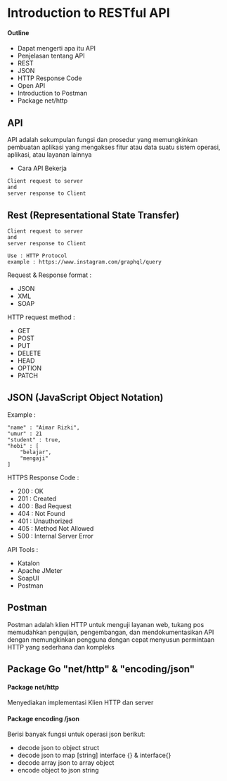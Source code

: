 # Introduction to RESTful API

#### Outline 
* Dapat mengerti apa itu API
* Penjelasan tentang API
* REST
* JSON
* HTTP Response Code
* Open API
* Introduction to Postman
* Package net/http 

## API
API adalah sekumpulan fungsi dan prosedur yang memungkinkan pembuatan aplikasi yang mengakses fitur atau data suatu sistem operasi, aplikasi, atau layanan lainnya

* Cara API Bekerja

```
Client request to server
and
server response to Client
```


## Rest (Representational State Transfer)
```
Client request to server
and
server response to Client
```

```
Use : HTTP Protocol
example : https://www.instagram.com/graphql/query
```
Request & Response format :
* JSON
* XML
* SOAP

HTTP request method :
* GET
* POST 
* PUT 
* DELETE 
* HEAD 
* OPTION
* PATCH

## JSON (JavaScript Object Notation)

Example :
```
"name" : "Aimar Rizki",
"umur" : 21
"student" : true,
"hobi" : [
    "belajar",
    "mengaji"
]
```

HTTPS Response Code :
* 200 : OK
* 201 : Created
* 400 : Bad Request
* 404 : Not Found
* 401 : Unauthorized 
* 405 : Method Not Allowed 
* 500 : Internal Server Error

API Tools :
* Katalon
* Apache JMeter
* SoapUI
* Postman

## Postman
Postman adalah klien HTTP untuk menguji layanan web, tukang pos memudahkan pengujian, pengembangan, dan mendokumentasikan API dengan memungkinkan pengguna dengan cepat menyusun permintaan HTTP yang sederhana dan kompleks

## Package Go "net/http" & "encoding/json"

#### Package net/http
Menyediakan implementasi Klien HTTP dan server

#### Package encoding /json
Berisi banyak fungsi untuk operasi json berikut:
* decode json to object struct
* decode json to map [string] interface {} & interface{}
* decode array json to array object
* encode object to json string

